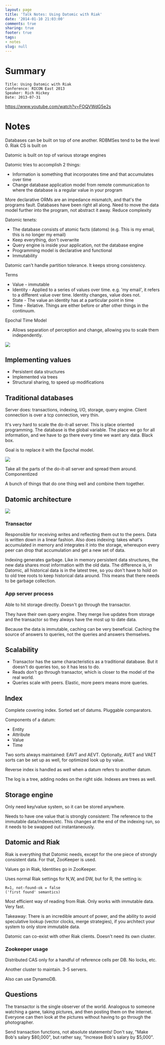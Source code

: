 ```yaml
---
layout: page
title: 'Talk Notes: Using Datomic with Riak'
date: '2014-01-10 21:03:00'
comments: true
sharing: true
footer: true
tags:
- notes
slug: null
---
```


# Summary

    Title: Using Datomic with Riak
    Conference: RICON East 2013
    Speaker: Rich Hickey
    Date: 2013-07-31

<https://www.youtube.com/watch?v=FOQVWdG5e2s>

# Notes

Databases can be built on top of one another.  RDBMSes tend to be the level 0.  Riak CS is built on 

Datomic is built on top of various storage engines

Datomic tries to accomplish 2 things:

* Information is something that incorporates time and that accumulates over time
* Change database application model from remote communication to where the database is a regular value in your program

More declarative
ORMs are an impedance mismatch, and that's the programs fault.  Databases have been right all along.  Need to move the data model further into the program, not abstract it away.
Reduce complexity

Datomic tenets:

* The database consists of atomic facts (datoms) (e.g. This is my email, this is no longer my email)
* Keep everything, don't overwrite
* Query engine is inside your application, not the database engine
* Programming model is declarative and functional
* Immutability

Datomic can't handle partition tolerance.  It keeps strong consistency.

Terms

* Value - immutable
* Identity - Applied to a series of values over time.  e.g. 'my email', it refers to a different value over time.  Identity changes, value does not.
* State - The value an identity has at a particular point in time
* Time - Relative.  Things are either before or after other things in the continuum.

Epochal Time Model

* Allows separation of perception and change, allowing you to scale them independently.

![](epochal.png)

## Implementing values

* Persistent data structures
* Implemented via trees
* Structural sharing, to speed up modifications

## Traditional databases

Server does: transactions, indexing, I/O, storage, query engine.  Client connection is over a tcp connection, very thin.

It's very hard to scale the do-it-all server.  This is place oriented programming.  The database is the global variable.  The place we go for all information, and we have to go there every time we want any data.  Black box.

Goal is to replace it with the Epochal model.

![](epochal2.png)

Take all the parts of the do-it-all server and spread them around.  Componentized 

A bunch of things that do one thing well and combine them together.

## Datomic architecture

![](datomic.png)

### Transactor

Responsible for receiving writes and reflecting them out to the peers.  Data is written down in a linear fashion.  Also does indexing: takes what's accumulated in memory and integrates it into the storage, whereupon every peer can drop that accumulation and get a new set of data.

Indexing generates garbage.  Like in memory persistent data structures, the new data shares most information with the old data.  The difference is, in Datomic, all historical data is in the latest tree, so you don't have to hold on to old tree roots to keep historical data around.  This means that there needs to be garbage collection.

### App server process

Able to hit storage directly.  Doesn't go through the transactor.

They have their own query engine.  They merge live updates from storage and the transactor so they always have the most up to date data.

Because the data is immutable, caching can be very beneficial.  Caching the source of answers to queries, not the queries and answers themselves.  

## Scalability

* Transactor has the same characteristics as a traditional database.  But it doesn't do queries too, so it has less to do.
* Reads don't go through transactor, which is closer to the model of the real world.
* Queries scale with peers.  Elastic, more peers means more queries.

## Index

Complete covering index.  Sorted set of datums. Pluggable comparators.

Components of a datum:

* Entity
* Attribute
* Value
* Time

Two sorts always maintained: EAVT and AEVT.  Optionally, AVET and VAET sorts can be set up as well, for optimized look up by value.

Reverse index is handled as well when a datum refers to another datum.

The log is a tree, adding nodes on the right side.  Indexes are trees as well.

## Storage engine

Only need key/value system, so it can be stored anywhere.

Needs to have one value that is strongly consistent: The reference to the immutable data/indexes/etc.  This changes at the end of the indexing run, so it needs to be swapped out instantaneously.

## Datomic and Riak

Riak is everything that Datomic needs, except for the one piece of strongly consistent data.  For that, ZooKeeper is used.

Values go in Riak, Identities go in ZooKeeper.

Uses normal Riak settings for N,W, and DW, but for R, the setting is:

    R=1, not-found-ok = false
    ('first found' semantics)

Most efficient way of reading from Riak.  Only works with immutable data.  Very fast.

Takeaway: There is an incredible amount of power, and the ability to avoid speculative lookup (vector clocks, merge strategies), if you architect your system to only store immutable data.

Datomic can co-exist with other Riak clients.  Doesn't need its own cluster.

### Zookeeper usage

Distributed CAS only for a handful of reference cells per DB.  No locks, etc.

Another cluster to maintain.  3-5 servers.

Also can use DynamoDB.

## Questions

The transactor is the single observer of the world.  Analogous to someone watching a game, taking pictures, and then posting them on the internet.  Everyone can then look at the pictures without having to go through the photographer.

Send transaction functions, not absolute statements!  Don't say, "Make Bob's salary $80,000", but rather say, "Increase Bob's salary by $5,000".


